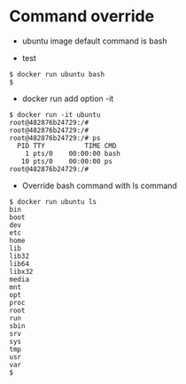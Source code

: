 # Command override

- ubuntu image default command is bash

- test
```
$ docker run ubuntu bash
$
```

- docker run add option -it
```
$ docker run -it ubuntu 
root@482876b24729:/# 
root@482876b24729:/# 
root@482876b24729:/# ps
  PID TTY          TIME CMD
    1 pts/0    00:00:00 bash
   10 pts/0    00:00:00 ps
root@482876b24729:/# 
```

- Override bash command with ls command
```
$ docker run ubuntu ls
bin
boot
dev
etc
home
lib
lib32
lib64
libx32
media
mnt
opt
proc
root
run
sbin
srv
sys
tmp
usr
var
$ 
```